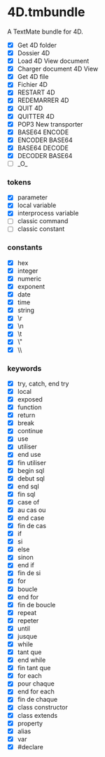 # 4D.tmbundle
A TextMate bundle for 4D.

- [x] Get 4D folder
- [x] Dossier 4D
- [x] Load 4D View document
- [x] Charger document 4D View
- [x] Get 4D file
- [x] Fichier 4D
- [x] RESTART 4D
- [x] REDEMARRER 4D
- [x] QUIT 4D
- [x] QUITTER 4D
- [x] POP3 New transporter
- [x] BASE64 ENCODE
- [x] ENCODER BASE64
- [x] BASE64 DECODE
- [x] DECODER BASE64
- [ ] \_O\_

### tokens

- [x] parameter
- [x] local variable
- [x] interprocess variable
- [ ] classic command
- [ ] classic constant

### constants

- [x] hex
- [x] integer
- [x] numeric
- [x] exponent
- [x] date
- [x] time
- [x] string
- [x] \\r
- [x] \\n
- [x] \\t
- [x] \\"
- [x] \\\\

### keywords

- [x] try, catch, end try
- [x] local
- [x] exposed
- [x] function
- [x] return
- [x] break
- [x] continue
- [x] use
- [x] utiliser
- [x] end use
- [x] fin utiliser
- [x] begin sql
- [x] debut sql
- [x] end sql
- [x] fin sql
- [x] case of
- [x] au cas ou
- [x] end case
- [x] fin de cas
- [x] if
- [x] si
- [x] else
- [x] sinon
- [x] end if
- [x] fin de si
- [x] for
- [x] boucle
- [x] end for
- [x] fin de boucle
- [x] repeat
- [x] repeter
- [x] until
- [x] jusque
- [x] while
- [x] tant que
- [x] end while
- [x] fin tant que
- [x] for each
- [x] pour chaque
- [x] end for each
- [x] fin de chaque
- [x] class constructor
- [x] class extends
- [x] property
- [x] alias
- [x] var
- [x] #declare
